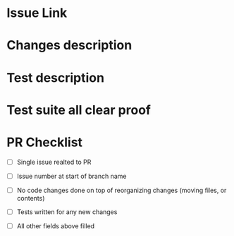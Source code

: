 # Issue Link
[comment]: <> (link to issue like so: closes #{issue num})

# Changes description
[comment]: <> (What did you change, point form.)

# Test description
[comment]: <> (How to test, why testing this way is enough to be confident the feature works)

# Test suite all clear proof 
[comment]: <> (TODO: setup CI to automatically run our tests later, for now, post a screenshot here of a local run)

# PR Checklist
[comment]: <> (Do not request review until all checked, label as draft if you post the PR before then)
[comment]: <> (fill the checkbox by putting an x in like so: [x])
- [ ] Single issue realted to PR
- [ ] Issue number at start of branch name
- [ ] No code changes done on top of reorganizing changes (moving files, or contents)
- [ ] Tests written for any new changes
- [ ] All other fields above filled


